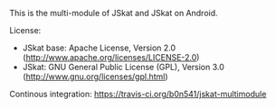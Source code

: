 This is the multi-module of JSkat and JSkat on Android.

License: 
* JSkat base: Apache License, Version 2.0 (http://www.apache.org/licenses/LICENSE-2.0) 
* JSkat: GNU General Public License (GPL), Version 3.0 (http://www.gnu.org/licenses/gpl.html)

Continous integration: https://travis-ci.org/b0n541/jskat-multimodule